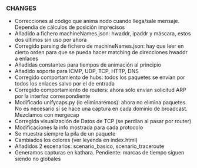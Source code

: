 ### CHANGES

- Correcciones al código que anima nodo cuando llega/sale mensaje. Dependía de cálculos de posición imprecisos
- Añadido a fichero machineNames.json: hwaddr, ipaddr y máscara, estos dos últimos sin uso por ahora
- Corregido parsing de fichero de machineNames.json: hay que leer en cierto orden para que se pueda hacer matching de direcciones hwaddr a enlaces
- Añadidas constantes para tiempos de animación al principio
- Añadido soporte para ICMP, UDP, TCP, HTTP, DNS
- Corregido comportamiento de hubs: todos los paquetes se envían por todos los enlaces salvo por el de entrada
- Corregido comportamiento de routers: ahora sólo envían solicitud ARP por la interfaz correspondiente
- Modificado unifycaps.py (lo eliminaremos): ahora no elimina paquetes. No es necesario si se hace una captura en cada dominio de broadcast. Mezclamos con mergecap
- Corregida visualización de Datos de TCP (se perdían al pasar por router)
- Modificaciones la info mostrada para cada protocolo
- Se muestra siempre la pila de un paquete
- Cambiados los colores (ver leyenda en index.html)
- Añadidos 2 escenarios: scenario_basico, scenario_traceroute
- Generamos capturas en kathara. Pendiente: marcas de tiempo siguen siendo no globales

